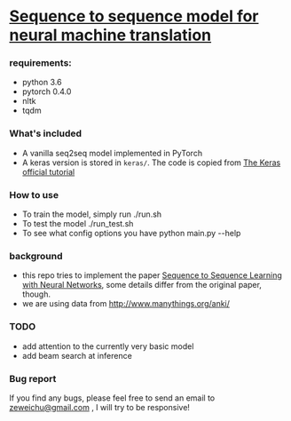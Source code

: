 # [Sequence to sequence model for neural machine translation](https://github.com/ZeweiChu/nmt-seq2seq)

### requirements: 
- python 3.6
- pytorch 0.4.0
- nltk
- tqdm

### What's included
- A vanilla seq2seq model implemented in PyTorch
- A keras version is stored in ```keras/```. The code is copied from [The Keras official tutorial](https://github.com/keras-team/keras/blob/master/examples/lstm_seq2seq.py)

### How to use
- To train the model, simply run
	./run.sh
- To test the model
	./run_test.sh
- To see what config options you have
	python main.py --help


### background 
- this repo tries to implement the paper [Sequence to Sequence Learning with Neural Networks](https://arxiv.org/abs/1409.3215), some details differ from the original paper, though. 
- we are using data from http://www.manythings.org/anki/

### TODO
- add attention to the currently very basic model
- add beam search at inference 


### Bug report
If you find any bugs, please feel free to send an email to zeweichu@gmail.com , I will try to be responsive!